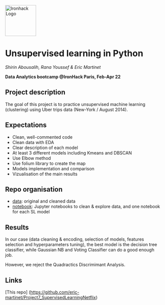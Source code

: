 <img src="https://bit.ly/2VnXWr2" alt="Ironhack Logo" width="100"/>

# Unsupervised learning in Python
*Shirin Abousalih, Rana Youssef & Eric Martinet*

**Data Analytics bootcamp @IronHack Paris, Feb-Apr 22**

## Project description

The goal of this project is to practice unsupervised machine learning (clustering) using Uber trips data (New-York / August 2014).

## Expectations
- Clean, well-commented code
- Clean data with EDA
- Clear description of each model
- At least 3 different models including Kmeans and DBSCAN
- Use Elbow method
- Use folium library to create the map
- Models implementation and comparison
- Vizualisation of the main results

## Repo organisation
- [data](./data): original and cleaned data
- [notebook](./notebook): Jupyter notebooks to clean & explore data, and one notebook for each SL model


## Results
In our case (data cleaning & encoding, selection of models, features selection and hyperparameters tuning), the best model is the decision tree classifier, while Gaussian NB and Voting Classifier can do a good enough job.

However, we reject the Quadractics Discrimimant Analysis.

## Links
[This repo] (https://github.com/eric-martinet/Project7_SupervisedLearningNetflix)